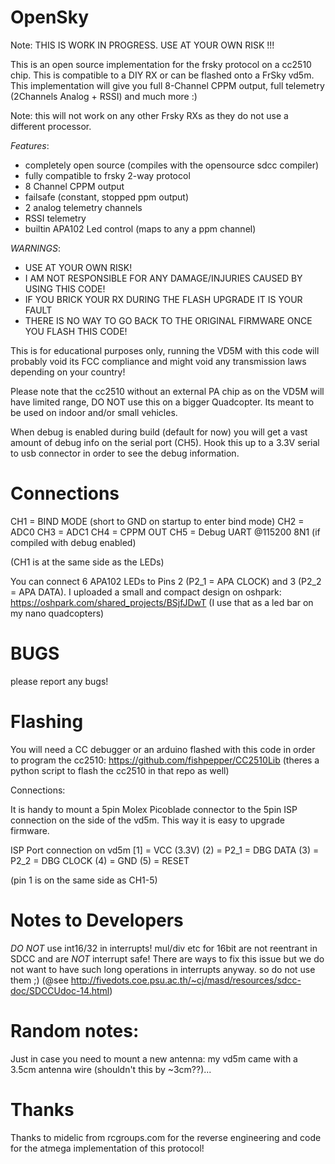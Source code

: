 # OpenSky

Note: THIS IS WORK IN PROGRESS.
      USE AT YOUR OWN RISK !!!

This is an open source implementation for the frsky protocol on
a cc2510 chip. This is compatible to a DIY RX or can be flashed
onto a FrSky vd5m.
This implementation will give you full 8-Channel CPPM output,
full telemetry (2Channels Analog + RSSI) and much more :)

Note: this will not work on any other Frsky RXs as they do not use
a different processor.

_Features_:
* completely open source (compiles with the opensource sdcc compiler)
* fully compatible to frsky 2-way protocol
* 8 Channel CPPM output
* failsafe (constant, stopped ppm output)
* 2 analog telemetry channels
* RSSI telemetry
* builtin APA102 Led control (maps to any a ppm channel)

_WARNINGS_:
* USE AT YOUR OWN RISK!
* I AM NOT RESPONSIBLE FOR ANY DAMAGE/INJURIES CAUSED BY USING THIS CODE!
* IF YOU BRICK YOUR RX DURING THE FLASH UPGRADE IT IS YOUR FAULT
* THERE IS NO WAY TO GO BACK TO THE ORIGINAL FIRMWARE ONCE YOU FLASH THIS CODE!

This is for educational purposes only, running the VD5M with this code
will probably void its FCC compliance and might void any transmission laws
depending on your country!

Please note that the cc2510 without an external PA chip as on the
VD5M will have limited range, DO NOT use this on a bigger Quadcopter.
Its meant to be used on indoor and/or small vehicles.

When debug is enabled during build (default for now) you will
get a vast amount of debug info on the serial port (CH5).
Hook this up to a 3.3V serial to usb connector in order to
see the debug information.


# Connections

CH1 = BIND MODE (short to GND on startup to enter bind mode)
CH2 = ADC0
CH3 = ADC1
CH4 = CPPM OUT
CH5 = Debug UART @115200 8N1 (if compiled with debug enabled)

(CH1 is at the same side as the LEDs)

You can connect 6 APA102 LEDs to Pins 2 (P2_1 = APA CLOCK) and 3 (P2_2 = APA DATA).
I uploaded a small and compact design on oshpark:
https://oshpark.com/shared_projects/BSjfJDwT
(I use that as a led bar on my nano quadcopters)


# BUGS

please report any bugs!

# Flashing

You will need a CC debugger or an arduino flashed with this code in order to program the cc2510:
https://github.com/fishpepper/CC2510Lib
(theres a python script to flash the cc2510 in that repo as well)

Connections:

It is handy to mount a 5pin Molex Picoblade connector to the
5pin ISP connection on the side of the vd5m. This way it is easy
to upgrade firmware.

ISP Port connection on vd5m
[1] = VCC (3.3V)
(2) = P2_1 = DBG DATA
(3) = P2_2 = DBG CLOCK
(4) = GND
(5) = RESET

(pin 1 is on the same side as CH1-5)

# Notes to Developers

_DO NOT_ use int16/32 in interrupts! mul/div etc for 16bit are not reentrant in SDCC
and are _NOT_ interrupt safe! There are ways to fix this issue but we do not
want to have such long operations in interrupts anyway. so do not use them ;)
(@see http://fivedots.coe.psu.ac.th/~cj/masd/resources/sdcc-doc/SDCCUdoc-14.html)

# Random notes:

Just in case you need to mount a new antenna:
my vd5m came with a 3.5cm antenna wire (shouldn't this by ~3cm??)...


# Thanks

Thanks to midelic from rcgroups.com for the reverse engineering and
code for the atmega implementation of this protocol!

